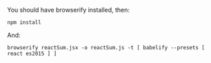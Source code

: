 You should have browserify installed, then:

    npm install

And:

    browserify reactSum.jsx -o reactSum.js -t [ babelify --presets [  react es2015 ] ]
